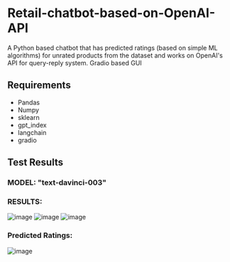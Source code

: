 # Retail-chatbot-based-on-OpenAI-API
A Python based chatbot that has predicted ratings (based on simple ML algorithms) for unrated products from the dataset and works on OpenAI's API for query-reply system. Gradio based GUI

## Requirements
* Pandas
* Numpy
* sklearn
* gpt_index
* langchain
* gradio

## Test Results
### MODEL: "text-davinci-003"
### RESULTS:
![image](https://github.com/Sai-Tharun-25/Retail-chatbot-based-on-OpenAI-API/assets/92200301/5b818f37-4504-4891-95ba-daf33645a9ef)
![image](https://github.com/Sai-Tharun-25/Retail-chatbot-based-on-OpenAI-API/assets/92200301/7d9fc9fc-4992-4766-9322-ed0790785a03)
![image](https://github.com/Sai-Tharun-25/Retail-chatbot-based-on-OpenAI-API/assets/92200301/d81d7206-18ec-4da5-a470-42c918121ce8)

### Predicted Ratings:
![image](https://github.com/Sai-Tharun-25/Retail-chatbot-based-on-OpenAI-API/assets/92200301/7e59911f-0513-440d-bfc2-68cbebd4ee72)

